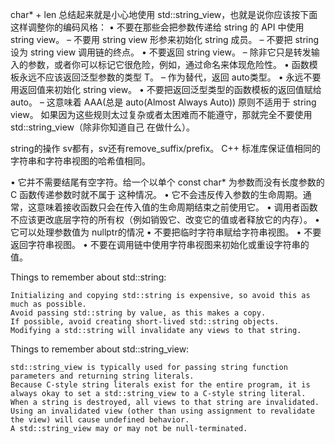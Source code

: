 char\* + len
总结起来就是小心地使用 std::string_view，也就是说你应该按下面这样调整你的编码风格：
• 不要在那些会把参数传递给 string 的 API 中使用 string view。
– 不要用 string view 形参来初始化 string 成员。
– 不要把 string 设为 string view 调用链的终点。
• 不要返回 string view。
– 除非它只是转发输入的参数，或者你可以标记它很危险，例如，通过命名来体现危险性。
• 函数模板永远不应该返回泛型参数的类型 T。
– 作为替代，返回 auto类型。
• 永远不要用返回值来初始化 string view。
• 不要把返回泛型类型的函数模板的返回值赋给 auto。
– 这意味着 AAA(总是 auto(Almost Always Auto)) 原则不适用于 string view。
如果因为这些规则太过复杂或者太困难而不能遵守，那就完全不要使用 std::string_view（除非你知道自己
在做什么）。

string的操作  sv都有，sv还有remove_suffix/prefix。
C++ 标准库保证值相同的字符串和字符串视图的哈希值相同。

• 它并不需要结尾有空字符。给一个以单个 const char* 为参数而没有长度参数的 C 函数传递参数时就不属于
这种情况。
• 它不会违反传入参数的生命周期。通常，这意味着接收函数只会在传入值的生命周期结束之前使用它。
• 调用者函数不应该更改底层字符的所有权（例如销毁它、改变它的值或者释放它的内存）。
• 它可以处理参数值为 nullptr的情况
• 不要把临时字符串赋给字符串视图。 
• 不要返回字符串视图。
• 不要在调用链中使用字符串视图来初始化或重设字符串的值。


Things to remember about std::string:

    Initializing and copying std::string is expensive, so avoid this as much as possible.
    Avoid passing std::string by value, as this makes a copy.
    If possible, avoid creating short-lived std::string objects.
    Modifying a std::string will invalidate any views to that string.

Things to remember about std::string_view:

    std::string_view is typically used for passing string function parameters and returning string literals.
    Because C-style string literals exist for the entire program, it is always okay to set a std::string_view to a C-style string literal.
    When a string is destroyed, all views to that string are invalidated.
    Using an invalidated view (other than using assignment to revalidate the view) will cause undefined behavior.
    A std::string_view may or may not be null-terminated.